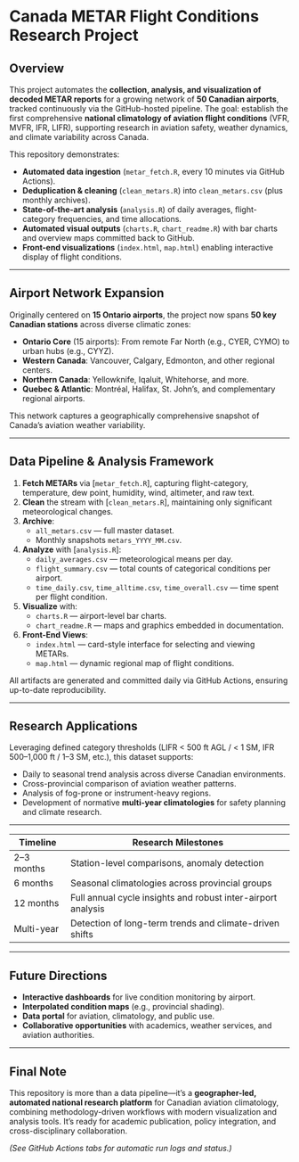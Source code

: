 #  Canada METAR Flight Conditions Research Project

##  Overview  
This project automates the **collection, analysis, and visualization of decoded METAR reports** for a growing network of **50 Canadian airports**, tracked continuously via the GitHub-hosted pipeline. The goal: establish the first comprehensive **national climatology of aviation flight conditions** (VFR, MVFR, IFR, LIFR), supporting research in aviation safety, weather dynamics, and climate variability across Canada.

This repository demonstrates:
- **Automated data ingestion** (`metar_fetch.R`, every 10 minutes via GitHub Actions).
- **Deduplication & cleaning** (`clean_metars.R`) into `clean_metars.csv` (plus monthly archives).
- **State-of-the-art analysis** (`analysis.R`) of daily averages, flight-category frequencies, and time allocations.
- **Automated visual outputs** (`charts.R`, `chart_readme.R`) with bar charts and overview maps committed back to GitHub.
- **Front-end visualizations** (`index.html`, `map.html`) enabling interactive display of flight conditions.

---

##  Airport Network Expansion  
Originally centered on **15 Ontario airports**, the project now spans **50 key Canadian stations** across diverse climatic zones:

- **Ontario Core** (15 airports): From remote Far North (e.g., CYER, CYMO) to urban hubs (e.g., CYYZ).
- **Western Canada**: Vancouver, Calgary, Edmonton, and other regional centers.
- **Northern Canada**: Yellowknife, Iqaluit, Whitehorse, and more.
- **Quebec & Atlantic**: Montréal, Halifax, St. John’s, and complementary regional airports.

This network captures a geographically comprehensive snapshot of Canada’s aviation weather variability.

---

##  Data Pipeline & Analysis Framework

1. **Fetch METARs** via [`metar_fetch.R`], capturing flight-category, temperature, dew point, humidity, wind, altimeter, and raw text.
2. **Clean** the stream with [`clean_metars.R`], maintaining only significant meteorological changes.
3. **Archive**:
   - `all_metars.csv` — full master dataset.
   - Monthly snapshots `metars_YYYY_MM.csv`.
4. **Analyze** with [`analysis.R`]:
   - `daily_averages.csv` — meteorological means per day.
   - `flight_summary.csv` — total counts of categorical conditions per airport.
   - `time_daily.csv`, `time_alltime.csv`, `time_overall.csv` — time spent per flight condition.
5. **Visualize** with:
   - `charts.R` — airport-level bar charts.
   - `chart_readme.R` — maps and graphics embedded in documentation.
6. **Front-End Views**:
   - `index.html` — card-style interface for selecting and viewing METARs.
   - `map.html` — dynamic regional map of flight conditions.

All artifacts are generated and committed daily via GitHub Actions, ensuring up-to-date reproducibility.

---

##  Research Applications  
Leveraging defined category thresholds (LIFR < 500 ft AGL / < 1 SM, IFR 500–1,000 ft / 1–3 SM, etc.), this dataset supports:

- Daily to seasonal trend analysis across diverse Canadian environments.
- Cross-provincial comparison of aviation weather patterns.
- Analysis of fog-prone or instrument-heavy regions.
- Development of normative **multi-year climatologies** for safety planning and climate research.

---

| Timeline       | Research Milestones                                     |
|----------------|----------------------------------------------------------|
| 2–3 months     | Station-level comparisons, anomaly detection             |
| 6 months       | Seasonal climatologies across provincial groups          |
| 12 months      | Full annual cycle insights and robust inter-airport analysis |
| Multi-year     | Detection of long-term trends and climate-driven shifts  |

---

##  Future Directions

- **Interactive dashboards** for live condition monitoring by airport.
- **Interpolated condition maps** (e.g., provincial shading).
- **Data portal** for aviation, climatology, and public use.
- **Collaborative opportunities** with academics, weather services, and aviation authorities.

---

##  Final Note  
This repository is more than a data pipeline—it’s a **geographer-led, automated national research platform** for Canadian aviation climatology, combining methodology-driven workflows with modern visualization and analysis tools. It’s ready for academic publication, policy integration, and cross-disciplinary collaboration.

*(See GitHub Actions tabs for automatic run logs and status.)*
